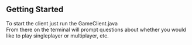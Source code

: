 ## Getting Started

To start the client just run the GameClient.java    
From there on the terminal will prompt questions about whether you would like to play singleplayer or multiplayer, etc.